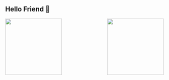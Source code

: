 ## Hello Friend 🤖 ##

<div>
  <img height="180em" src="https://github-readme-stats.vercel.app/api?user=pedrohilan&show_icons=true&theme=dark" />
  <img height="180em" align="right" src="https://github-readme-stats.vercel.app/api/top-langs/?user=pedrohilan&layout=compact&langs_count=8&theme=dark" />
</div>

<!--
**pedrohilan/pedrohilan** is a ✨ _special_ ✨ repository because its `README.md` (this file) appears on your GitHub profile.

Here are some ideas to get you started:

- 🔭 I’m currently working on ...
- 🌱 I’m currently learning ...
- 👯 I’m looking to collaborate on ...
- 🤔 I’m looking for help with ...
- 💬 Ask me about ...
- 📫 How to reach me: ...
- 😄 Pronouns: ...
- ⚡ Fun fact: ...
-->
